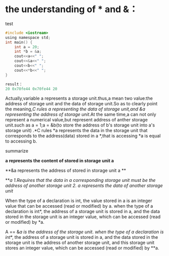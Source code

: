 

# the understanding of * and &：

test

```C
#include <iostream> 
using namespace std;
int main() {
    int a = 20;
    int *b = &a;
    cout<<a<<" ";
    cout<<&a<<" ";
    cout<<b<<" ";
    cout<<*b<<" ";
}

result： 
20 0x70fe44 0x70fe44 20
```

Actually,variable a represents a storage unit.thus,a mean two value:the address of storage unit and the data of storage unit.So as to clearly point the meaning,*C rules a representing the data of storage unit,and &a representing the address of storage unit*.At the same time,a can not only represent a numerical value,but represent  address of anther storage unit.such as a = 1;a = &b(to store the address of b's storage unit into a's storage unit) .*C rules *a represents the data in the storage unit that corresponds to the address(data) stored in a *,that is accessing *a is equal to accessing b.

summarize

**a represents the content of stored in storage unit a**

**&a represents the address of stored in storage unit a **

***a 1.Requires that the data in a corresponding storage unit must be the address of another storage unit   2. *a represents the data of another storage unit**

When the type of a declaration is int, the value stored in a is an integer value that can be accessed (read or modified) by a. 
when the type of a declaration is int*, the address of a storage unit is stored in a, and the data stored in the storage unit is an integer value, which can be accessed (read or modified) by *a.

A == &*a is the address of the storage unit.
when the type of a declaration is int**, the address of a storage unit is stored in a, and the data stored in the storage unit is the address of another storage unit, and this storage unit stores an integer value, which can be accessed (read or modified) by **a.